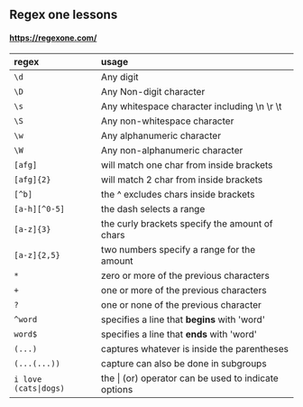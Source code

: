 ## Regex one lessons

#### https://regexone.com/

| regex                 | usage                                                |
| :-------------------- | :--------------------------------------------------- |
| `\d`                  | Any digit                                            |
| `\D`                  | Any Non-digit character                              |
| `\s`                  | Any whitespace character including \n \r \t          |
| `\S`                  | Any non-whitespace character                         |
| `\w`                  | Any alphanumeric character                           |
| `\W`                  | Any non-alphanumeric character                       |
| `[afg]`               | will match one char from inside brackets             |
| `[afg]{2}`            | will match 2 char from inside brackets               |
| `[^b]`                | the ^ excludes chars inside brackets                 |
| `[a-h][^0-5]`         | the dash selects a range                             |
| `[a-z]{3}`            | the curly brackets specify the amount of chars       |
| `[a-z]{2,5}`          | two numbers specify a range for the amount           |
| `*`                   | zero or more of the previous characters              |
| `+`                   | one or more of the previous characters               |
| `?`                   | one or none of the previous character                |
| `^word`               | specifies a line that **begins** with 'word'         |
| `word$`               | specifies a line that **ends** with 'word'           |
| `(...)`               | captures whatever is inside the parentheses          |
| `(...(...))`          | capture can also be done in subgroups                |
| `i love (cats\|dogs)` | the \| (or) operator can be used to indicate options |
